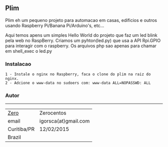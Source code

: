 Plim
-------------
Plim eh um pequeno projeto para automacao em casas, edificios e outros usando Raspberry Pi/Banana Pi/Arduino's, etc...

Aqui temos apens um simples Hello World do projeto que faz um led blink pela web no RaspBerry.
Criamos um pyhton(led.py) que usa a API Rpi.GPIO para interagir com o raspberry. Os arquivos php sao apenas para chamar em shell_exec o led.py

### Instalacao

    1 - Instale o nginx no Raspberry, faca o clone do plim na raiz do nginx.
    2 - Adcione o www-data no sudoers com: www-data ALL=NOPASSWD: ALL

### Autor
-------
| | |
| ------------- | ----------- |
| [Zero ](http://plebeos1.blogspot.com) | Zerocentos |<br />
| email | igorsca(at)gmail.com |<br />
| Curitiba/PR | 12/02/2015 |<br />
| Brazil | |
